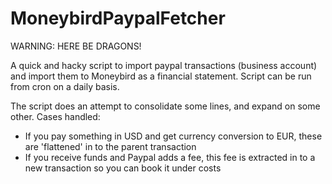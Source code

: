 # MoneybirdPaypalFetcher

WARNING: HERE BE DRAGONS!

A quick and hacky script to import paypal transactions (business account) and import them to Moneybird as a financial statement. Script can be run from cron on a daily basis.

The script does an attempt to consolidate some lines, and expand on some other. Cases handled:

* If you pay something in USD and get currency conversion to EUR, these are 'flattened' in to the parent transaction
* If you receive funds and Paypal adds a fee, this fee is extracted in to a new transaction so you can book it under costs

